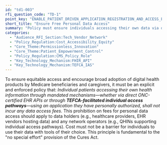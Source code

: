 ```yaml
---
id: "td1-003"
rfi_question_code: "TD-1"
point_key: "ENABLE_PATIENT_DRIVEN_APPLICATION_REGISTRATION_AND_ACCESS_ENSURE_FREE_ACCESS"
short_title: "Ensure Free Personal Data Access"
summary: "Policy must ensure individuals accessing their own data via direct EHR APIs or TEFCA-facilitated individual pathways, using personally authorized apps, incur no fees from data holders/networks."
categories:
  - "Audience_RFI_Section:Tech_Vendor_Network"
  - "Policy_Regulation:Cost_Accessibility_Equity"
  - "Core_Theme:Permissionless_Innovation"
  - "Core_Theme:Patient_Empowerment_Control"
  - "Policy_Regulation:CMS_Policy_Role"
  - "Key_Technology_Mechanism:FHIR_API"
  - "Key_Technology_Mechanism:TEFCA_IAS"
---
```

To ensure equitable access and encourage broad adoption of digital health products by Medicare beneficiaries and caregivers, it must be an explicit and enforced policy that:
*Individual patients accessing their own health information through mandated mechanisms—whether via direct ONC-certified EHR APIs or through **TEFCA-facilitated individual access pathways**—using an application they have personally authorized, shall not incur any data access fees.*
This prohibition on fees for personal data access should apply to data holders (e.g., healthcare providers, EHR vendors hosting data) and any network operators (e.g., QHINs supporting individual access pathways). Cost must not be a barrier for individuals to use their data with tools of their choice. This principle is fundamental to the "no special effort" provision of the Cures Act.
